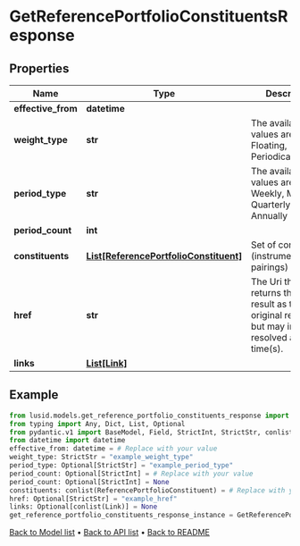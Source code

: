 # GetReferencePortfolioConstituentsResponse

## Properties
Name | Type | Description | Notes
------------ | ------------- | ------------- | -------------
**effective_from** | **datetime** |  | 
**weight_type** | **str** | The available values are: Static, Floating, Periodical | 
**period_type** | **str** | The available values are: Daily, Weekly, Monthly, Quarterly, Annually | [optional] 
**period_count** | **int** |  | [optional] 
**constituents** | [**List[ReferencePortfolioConstituent]**](ReferencePortfolioConstituent.md) | Set of constituents (instrument/weight pairings) | 
**href** | **str** | The Uri that returns the same result as the original request,  but may include resolved as at time(s). | [optional] 
**links** | [**List[Link]**](Link.md) |  | [optional] 
## Example

```python
from lusid.models.get_reference_portfolio_constituents_response import GetReferencePortfolioConstituentsResponse
from typing import Any, Dict, List, Optional
from pydantic.v1 import BaseModel, Field, StrictInt, StrictStr, conlist, validator
from datetime import datetime
effective_from: datetime = # Replace with your value
weight_type: StrictStr = "example_weight_type"
period_type: Optional[StrictStr] = "example_period_type"
period_count: Optional[StrictInt] = # Replace with your value
period_count: Optional[StrictInt] = None
constituents: conlist(ReferencePortfolioConstituent) = # Replace with your value
href: Optional[StrictStr] = "example_href"
links: Optional[conlist(Link)] = None
get_reference_portfolio_constituents_response_instance = GetReferencePortfolioConstituentsResponse(effective_from=effective_from, weight_type=weight_type, period_type=period_type, period_count=period_count, constituents=constituents, href=href, links=links)

```

[Back to Model list](../README.md#documentation-for-models) &#8226; [Back to API list](../README.md#documentation-for-api-endpoints) &#8226; [Back to README](../README.md)

